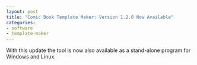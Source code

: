 ```yaml
---
layout: post
title: "Comic Book Template Maker: Version 1.2.0 Now Available"
categories:
- software
- template-maker
---
```


<p>With this update the tool is now also available as a stand-alone program for Windows and Linux.</p>

